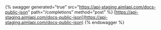 {% swagger generated="true" src="https://api-staging.aimlapi.com/docs-public-json" path="/completions" method="post"
%}
[https://api-staging.aimlapi.com/docs-public-json](https://api-staging.aimlapi.com/docs-public-json)
{% endswagger %}